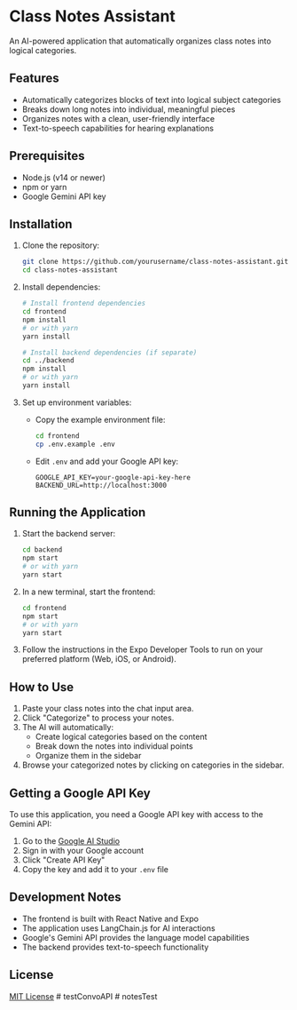 # Class Notes Assistant

An AI-powered application that automatically organizes class notes into logical categories.

## Features

- Automatically categorizes blocks of text into logical subject categories
- Breaks down long notes into individual, meaningful pieces
- Organizes notes with a clean, user-friendly interface
- Text-to-speech capabilities for hearing explanations

## Prerequisites

- Node.js (v14 or newer)
- npm or yarn
- Google Gemini API key

## Installation

1. Clone the repository:
   ```bash
   git clone https://github.com/yourusername/class-notes-assistant.git
   cd class-notes-assistant
   ```

2. Install dependencies:
   ```bash
   # Install frontend dependencies
   cd frontend
   npm install
   # or with yarn
   yarn install
   
   # Install backend dependencies (if separate)
   cd ../backend
   npm install
   # or with yarn
   yarn install
   ```

3. Set up environment variables:
   - Copy the example environment file:
     ```bash
     cd frontend
     cp .env.example .env
     ```
   - Edit `.env` and add your Google API key:
     ```
     GOOGLE_API_KEY=your-google-api-key-here
     BACKEND_URL=http://localhost:3000
     ```

## Running the Application

1. Start the backend server:
   ```bash
   cd backend
   npm start
   # or with yarn
   yarn start
   ```

2. In a new terminal, start the frontend:
   ```bash
   cd frontend
   npm start
   # or with yarn
   yarn start
   ```

3. Follow the instructions in the Expo Developer Tools to run on your preferred platform (Web, iOS, or Android).

## How to Use

1. Paste your class notes into the chat input area.
2. Click "Categorize" to process your notes.
3. The AI will automatically:
   - Create logical categories based on the content
   - Break down the notes into individual points
   - Organize them in the sidebar
4. Browse your categorized notes by clicking on categories in the sidebar.

## Getting a Google API Key

To use this application, you need a Google API key with access to the Gemini API:

1. Go to the [Google AI Studio](https://makersuite.google.com/app/apikey)
2. Sign in with your Google account
3. Click "Create API Key" 
4. Copy the key and add it to your `.env` file

## Development Notes

- The frontend is built with React Native and Expo
- The application uses LangChain.js for AI interactions
- Google's Gemini API provides the language model capabilities
- The backend provides text-to-speech functionality

## License

[MIT License](LICENSE) #   t e s t C o n v o A P I  
 #   n o t e s T e s t  
 